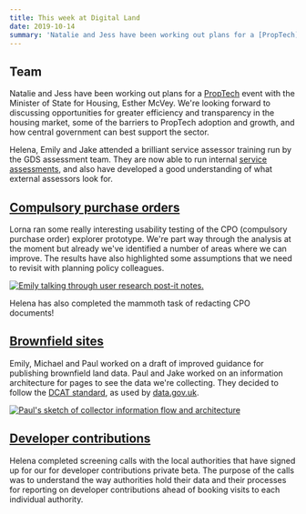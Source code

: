 ```yaml
---
title: This week at Digital Land
date: 2019-10-14
summary: 'Natalie and Jess have been working out plans for a [PropTech](https://digital-land.github.io/users/proptech/) event with the Minister of State for Housing, Esther McVey.'
---
```


## Team
Natalie and Jess have been working out plans for a [PropTech](https://digital-land.github.io/users/proptech/) event with the Minister of State for Housing, Esther McVey. We're looking forward to discussing opportunities for greater efficiency and transparency in the housing market, some of the barriers to PropTech adoption and growth, and how central government can best support the sector.

Helena, Emily and Jake attended a brilliant service assessor training run by the GDS assessment team. They are now able to run internal [service assessments](https://www.gov.uk/service-manual/service-assessments), and also have developed a good understanding of what external assessors look for.

## [Compulsory purchase orders](https://digital-land.github.io/project/compulsory-purchase-orders/)
Lorna ran some really interesting usability testing of the CPO (compulsory purchase order) explorer prototype. We're part way through the analysis at the moment but already we've identified a number of areas where we can improve. The results have also highlighted some assumptions that we need to revisit with planning policy colleagues.

<a data-flickr-embed="true" href="https://www.flickr.com/photos/182343195@N08/48936709252/in/dateposted-public/" title="Emily talking through user research post-it notes."><img src="https://live.staticflickr.com/65535/48936709252_c93ca13c99_c.jpg" alt="Emily talking through user research post-it notes."></a>

Helena has also completed the mammoth task of redacting CPO  documents!

## [Brownfield sites](https://digital-land.github.io/project/brownfield-sites/)
Emily, Michael and Paul worked on a draft of improved guidance for publishing brownfield land data. Paul and Jake worked on an information architecture for pages to see the data we're collecting. They decided to follow the [DCAT standard](https://www.w3.org/TR/vocab-dcat-2/), as used by [data.gov.uk](data.gov.uk).

<a href="https://www.flickr.com/photos/psd/48918809856/in/dateposted/" title="Paul's sketch of collector information flow and architecture"><img src="https://live.staticflickr.com/65535/48918809856_c9ee7b1b66_b.jpg" alt="Paul's sketch of collector information flow and architecture"></a>

## [Developer contributions](https://digital-land.github.io/project/developer-contributions/)
Helena completed screening calls with the local authorities that have signed up for our for developer contributions private beta. The purpose of the calls was to understand the way authorities hold their data and their processes for reporting on developer contributions ahead of booking visits to each individual authority.
